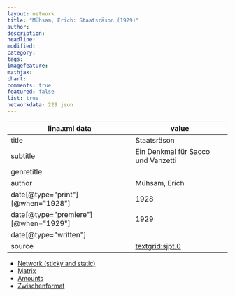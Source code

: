 ```yaml
---
layout: network
title: "Mühsam, Erich: Staatsräson (1929)"
author:
description:
headline:
modified:
category:
tags:
imagefeature: 
mathjax: 
chart: 
comments: true
featured: false
list: true
networkdata: 229.json
---
```

lina.xml data  | value
------------- | -------------
title|Staatsräson
subtitle|Ein Denkmal für Sacco und Vanzetti
genretitle|
author|Mühsam, Erich
date[@type="print"][@when="1928"]|1928
date[@type="premiere"][@when="1929"]|1929
date[@type="written"]|
source|[textgrid:sjpt.0](https://textgridlab.org/1.0/tgcrud-public/rest/textgrid:sjpt.0/data)



* [Network (sticky and static)](/network229)
* [Matrix](/matrix229)
* [Amounts](/amounts229)
* [Zwischenformat](/lina229 )
